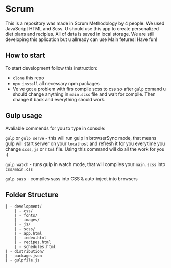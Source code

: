 # Scrum
This is a repository was made in Scrum Methodology by 4 people. We used JavaScript HTML and Scss. U should use this app 
to create personalized diet plans and recipies. All of data is saved in local storage. We are still developing this aplication but u allready can use Main fetures! Have fun!

## How to start
To start development follow this instruction:

* `clone` this repo
* `npm install` all necessary npm packages
* Ve ve got a problem with firs compile scss to css so after `gulp` comand u should change anything in `main.scss` file
and wait for compile. Then change it back and everything should work.


## Gulp usage
Avaliable commends for you to type in console:

`gulp` or `gulp serve`  - this will run gulp in browserSync mode, that means gulp will start serwer on your `localhost` and refresh it for you everytime you change `scss`, `js` or `html` file. Using this command will do all the work for you :)

`gulp watch` - runs gulp in watch mode, that will compiles your `main.scss` into `css/main.css`

`gulp sass` - compiles sass into CSS & auto-inject into browsers


## Folder Structure
```
| - development/
	| - css/      
	| - fonts/
	| - images/  
	| - js/
	| - scss/
	| - app.html  
	| - index.html  
	| - recipes.html    
	| - schedules.html
| - distribution/
| - package.json
| - gulpfile.js
